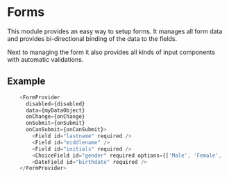 # Forms

This module provides an easy way to setup forms. It manages
all form data and provides bi-directional binding of the data
to the fields.

Next to managing the form it also provides all kinds of input
components with automatic validations.

## Example
``` javascript
    <FormProvider
      disabled={disabled}
      data={myDataObject}
      onChange={onChange}
      onSubmit={onSubmit}
      onCanSubmit={onCanSubmit}>
        <Field id="lastname" required />
        <Field id="middlename" />
        <Field id="initials" required />
        <ChoiceField id="gender" required options={['Male', 'Female', 'Other']} />
        <DateField id="birthdate" required />
    </FormProvider>
```